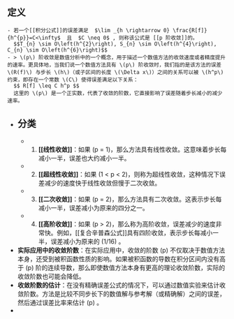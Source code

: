 ## 定义
	- 若一个[[积分公式]]的误差满足  $\lim _{h \rightarrow 0} \frac{R[f]}{h^{p}}=C<\infty$  且  $C \neq 0$ , 则称该公式是 [[p 阶收敛]]的。
	  $$T_{n} \sim O\left(h^{2}\right), S_{n} \sim O\left(h^{4}\right), C_{n} \sim O\left(h^{6}\right)$$
	- > \(p\) 阶收敛是数值分析中的一个概念，用于描述一个数值方法的收敛速度或者精度提升的速率。更具体地，当我们说一个数值方法具有 \(p\) 阶收敛时，我们指的是该方法的误差 \(R(f)\) 与步长 \(h\)（或子区间的长度 \(\Delta x\)）之间的关系可以被 \(h^p\) 约束，即存在一个常数 \(C\) 使得误差满足以下关系：
	  $$ R[f] \leq C h^p $$
	  这里的 \(p\) 是一个正实数，代表了收敛的阶数，它直接影响了误差随着步长减小的减少速率。
- ## 分类
	- 1. **[[线性收敛]]**：如果 \(p = 1\)，那么方法具有线性收敛。这意味着步长每减小一半，误差也大约减小一半。
	- 2. **[[超线性收敛]]**：如果 \(1 < p < 2\)，则称为超线性收敛，这种情况下误差减少的速度快于线性收敛但慢于二次收敛。
	- 3. **[[二次收敛]]**：如果 \(p = 2\)，那么方法具有二次收敛。这表示步长每减小一半，误差减小为原来的四分之一。
	- 4. **[[高阶收敛]]**：如果 \(p > 2\)，那么称为高阶收敛，误差减少的速度非常快。例如，[[复合辛普森公式]]具有四阶收敛，表示步长每减小一半，误差减小为原来的 \(1/16\) 。
- **实际应用中的收敛阶数**：在实际应用中，收敛的阶数 \(p\) 不仅取决于数值方法本身，还受到被积函数性质的影响。如果被积函数的导数在积分区间内没有高于 \(p\) 阶的连续导数，那么即使数值方法本身有更高的理论收敛阶数，实际的收敛阶数也可能会降低。
- **收敛阶数的估计**：在没有精确误差公式的情况下，可以通过数值实验来估计收敛阶数。方法是比较不同步长下的数值解与参考解（或精确解）之间的误差，然后通过误差比率来估计 \(p\) 。
-
